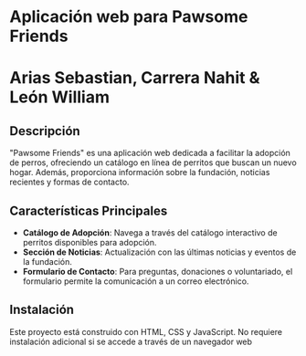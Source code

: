 # Aplicación web para Pawsome Friends
# Arias Sebastian, Carrera Nahit & León William

## Descripción
"Pawsome Friends" es una aplicación web dedicada a facilitar la adopción de perros, ofreciendo un catálogo en línea de perritos que buscan un nuevo hogar. Además, proporciona información sobre la fundación, noticias recientes y formas de contacto.

## Características Principales
- **Catálogo de Adopción**: Navega a través del catálogo interactivo de perritos disponibles para adopción.
- **Sección de Noticias**: Actualización con las últimas noticias y eventos de la fundación.
- **Formulario de Contacto**: Para preguntas, donaciones o voluntariado, el formulario  permite la comunicación a un correo electrónico.

## Instalación
Este proyecto está construido con HTML, CSS y JavaScript. No requiere instalación adicional si se accede a través de un navegador web
